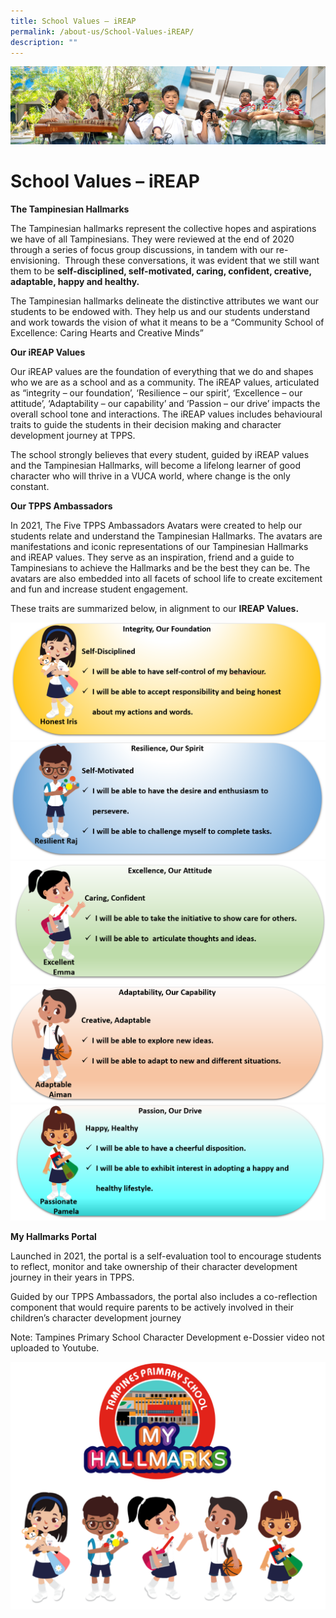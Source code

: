 ```yaml
---
title: School Values – iREAP
permalink: /about-us/School-Values-iREAP/
description: ""
---
```

![](/images/AboutUs.jpg)


School Values – iREAP
=====================

<b>The Tampinesian Hallmarks</b>

The Tampinesian hallmarks represent the collective hopes and aspirations we have of all Tampinesians. They were reviewed at the end of 2020 through a series of focus group discussions, in tandem with our re-envisioning. &nbsp;Through these conversations, it was evident that we still want them to be&nbsp;<b>self-disciplined, self-motivated, caring, confident, creative, adaptable, happy and healthy.</b>&nbsp;

The Tampinesian hallmarks delineate the distinctive attributes we want our students to be endowed with. They help us and our students understand and work towards the vision of what it means to be a “Community School of Excellence: Caring Hearts and Creative Minds”&nbsp;

<b>Our iREAP Values</b>

Our iREAP values are the foundation of everything that we do and shapes who we are as a school and as a community. The iREAP values, articulated as “integrity – our foundation’, ‘Resilience – our spirit’, ‘Excellence – our attitude’, ‘Adaptability – our capability’ and ‘Passion – our drive’ impacts the overall school tone and interactions. The iREAP values includes behavioural traits to guide the students in their decision making and character development journey at TPPS.&nbsp;

The school strongly believes that every student, guided by iREAP values and the Tampinesian Hallmarks, will become a lifelong learner of good character who will thrive in a VUCA world, where change is the only constant.&nbsp;

<b>Our TPPS Ambassadors</b>

In 2021, The Five TPPS Ambassadors Avatars were created to help our students relate and understand the Tampinesian Hallmarks. The avatars are manifestations and iconic representations of our Tampinesian Hallmarks and iREAP values. They serve as an inspiration, friend and a guide to Tampinesians to achieve the Hallmarks and be the best they can be. The avatars are also embedded into all facets of school life to create excitement and fun and increase student engagement.

These traits are summarized below, in alignment to our&nbsp;<b>IREAP Values.</b>

![](/images/School%20Values1.png)
![](/images/School%20Values2.png)
![](/images/School%20Values3.png)
![](/images/School%20Values4.png)
![](/images/School%20Values5.png)


<b>My Hallmarks Portal</b>

Launched in 2021, the portal is a self-evaluation tool to encourage students to reflect, monitor and take ownership of their character development journey in their years in TPPS.&nbsp;

Guided by our TPPS Ambassadors, the portal also includes a co-reflection component that would require parents to be actively involved in their children’s character development journey

Note: Tampines Primary School Character Development e-Dossier video not uploaded to Youtube.


![](/images/hallmark.png)
